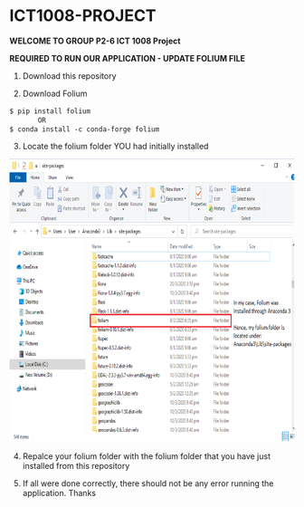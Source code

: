 # ICT1008-PROJECT

**WELCOME TO GROUP P2-6 ICT 1008 Project**

**REQUIRED TO RUN OUR APPLICATION - UPDATE FOLIUM FILE**
1) Download this repository 

2) Download Folium

```
$ pip install folium 
       OR
$ conda install -c conda-forge folium
```

3) Locate the folium folder YOU had initially installed

<img src="Git-Image/Step 3.png" width="700" height="500" >

4) Repalce your folium folder with the folium folder that you have just installed from this repository

5) If all were done correctly, there should not be any error running the application. Thanks
